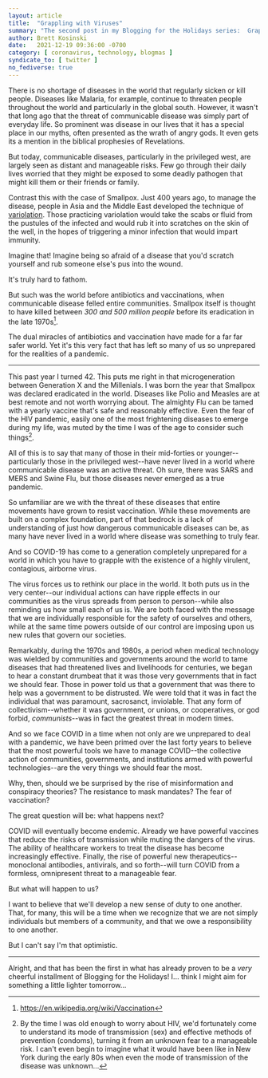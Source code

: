 ```yaml
---
layout: article
title:  "Grappling with Viruses"
summary: "The second post in my Blogging for the Holidays series:  Grappling with Viruses. Starting with the heavy stuff..."
author: Brett Kosinski
date:   2021-12-19 09:36:00 -0700
category: [ coronavirus, technology, blogmas ]
syndicate_to: [ twitter ]
no_fediverse: true
---
```


There is no shortage of diseases in the world that regularly sicken or kill people.  Diseases like Malaria, for example, continue to threaten people throughout the world and particularly in the global south.  However, it wasn't that long ago that the threat of communicable disease was simply part of everyday life.  So prominent was disease in our lives that it has a special place in our myths, often presented as the wrath of angry gods.  It even gets its a mention in the biblical prophesies of Revelations.

But today, communicable diseases, particularly in the privileged west, are largely seen as distant and manageable risks.  Few go through their daily lives worried that they might be exposed to some deadly pathogen that might kill them or their friends or family.

Contrast this with the case of Smallpox.  Just 400 years ago, to manage the disease, people in Asia and the Middle East developed the technique of [variolation](https://en.wikipedia.org/wiki/Variolation).  Those practicing variolation would take the scabs or fluid from the pustules of the infected and would rub it into scratches on the skin of the well, in the hopes of triggering a minor infection that would impart immunity.

Imagine that!  Imagine being so afraid of a disease that you'd scratch yourself and rub someone else's pus into the wound.

It's truly hard to fathom.

But such was the world before antibiotics and vaccinations, when communicable disease felled entire communities.  Smallpox itself is thought to have killed between *300 and 500 million people* before its eradication in the late 1970s[^1].

The dual miracles of antibiotics and vaccination have made for a far far safer world.  Yet it's this very fact that has left so many of us so unprepared for the realities of a pandemic.

<!-- more -->

----

This past year I turned 42.  This puts me right in that microgeneration between Generation X and the Millenials.  I was born the year that Smallpox was declared eradicated in the world.  Diseases like Polio and Measles are at best remote and not worth worrying about.  The almighty Flu can be tamed with a yearly vaccine that's safe and reasonably effective.  Even the fear of the HIV pandemic, easily one of the most frightening diseases to emerge during my life, was muted by the time I was of the age to consider such things[^2].

All of this is to say that many of those in their mid-forties or younger--particularly those in the privileged west--have never lived in a world where communicable disease was an active threat.  Oh sure, there was SARS and MERS and Swine Flu, but those diseases never emerged as a true pandemic.

So unfamiliar are we with the threat of these diseases that entire movements have grown to resist vaccination.  While these movements are built on a complex foundation, part of that bedrock is a lack of understanding of just how dangerous communicable diseases can be, as many have never lived in a world where disease was something to truly fear.

And so COVID-19 has come to a generation completely unprepared for a world in which you have to grapple with the existence of a highly virulent, contagious, airborne virus.

The virus forces us to rethink our place in the world.  It both puts us in the very center--our individual actions can have ripple effects in our communities as the virus spreads from person to person--while also reminding us how small each of us is.  We are both faced with the message that we are individually responsible for the safety of ourselves and others, while at the same time powers outside of our control are imposing upon us new rules that govern our societies.

Remarkably, during the 1970s and 1980s, a period when medical technology was wielded by communities and governments around the world to tame diseases that had threatened lives and livelihoods for centuries, we began to hear a constant drumbeat that it was those very governments that in fact we should fear.  Those in power told us that a government that was there to help was a government to be distrusted.  We were told that it was in fact the individual that was paramount, sacrosanct, inviolable.  That any form of collectivism--whether it was government, or unions, or cooperatives, or god forbid, *communists*--was in fact the greatest threat in modern times.

And so we face COVID in a time when not only are we unprepared to deal with a pandemic, we have been primed over the last forty years to believe that the most powerful tools we have to manage COVID--the collective action of communities, governments, and institutions armed with powerful technologies--are the very things we should fear the most.

Why, then, should we be surprised by the rise of misinformation and conspiracy theories?  The resistance to mask mandates?  The fear of vaccination?

The great question will be: what happens next?

COVID will eventually become endemic.  Already we have powerful vaccines that reduce the risks of transmission while muting the dangers of the virus.  The ability of healthcare workers to treat the disease has become increasingly effective.  Finally, the rise of powerful new therapeutics--monoclonal antibodies, antivirals, and so forth--will turn COVID from a formless, omnipresent threat to a manageable fear.

But what will happen to us?

I want to believe that we'll develop a new sense of duty to one another.  That, for many, this will be a time when we recognize that we are not simply individuals but members of a community, and that we owe a responsibility to one another.

But I can't say I'm that optimistic.

----

Alright, and that has been the first in what has already proven to be a *very* cheerful installment of Blogging for the Holidays!  I... think I might aim for something a little lighter tomorrow...

[^1]: https://en.wikipedia.org/wiki/Vaccination
[^2]: By the time I was old enough to worry about HIV, we'd fortunately come to understand its mode of transmission (sex) and effective methods of prevention (condoms), turning it from an unknown fear to a manageable risk.  I can't even begin to imagine what it would have been like in New York during the early 80s when even the mode of transmission of the disease was unknown...
